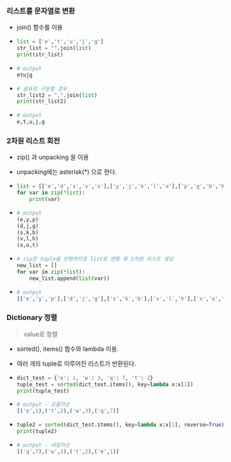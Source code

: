 ### 리스트를 문자열로 변환

- join() 함수를 이용

- ```python
  list = ['e','t','u','j','g']
  str_list = "".join(list)
  print(str_list)
  ```

- ```python
  # output
  etujg
  ```

- ```python
  # 쉼표로 구분할 경우
  str_list2 = ",".join(list)
  print(str_list2)
  ```

- ```python
  # output
  e,t,u,j,g
  ```



### 2차원 리스트 회전

- zip() 과 unpacking 을 이용

- unpacking에는 asterisk(*) 으로 한다.

- ```python
  list = [['e','d','s','v','x'],['y','j','k','l','o'],['p','g','b','h','t']]
  for var in zip(*list):
      print(var)
  ```

- ```python
  # output
  (e,y,p)
  (d,j,g)
  (s,k,b)
  (v,l,h)
  (x,o,t)
  ```

- ```python
  # zip은 tuple을 반환하므로 list로 변환 후 2차원 리스트 생성
  new_list = []
  for var in zip(*list):
      new_list.append(list(var))
  ```

- ```python
  # output
  [['e','y','p'],['d','j','g'],['s','k','b'],['v','l','h'],['x','o','t']]
  ```



### Dictionary 정렬

> value로 정렬

- sorted(), items() 함수와 lambda 이용.

- 여러 개의 tuple로 이루어진 리스트가 반환된다.

- ```python
  dict_test = {'e': 1, 'w': 3, 'q': 7, 't': 2}
  tuple_test = sorted(dict_test.items(), key=lambda x:x[1])
  print(tuple_test)
  ```

- ```python
  # output - 오름차순
  [('e',1),('t',2),('w',3),('q',7)]
  ```

- ```python
  tuple2 = sorted(dict_test.items(), key=lambda x:x[1], reverse=True)
  print(tuple2)
  ```

- ```python
  # output - 내림차순
  [('q',7),('w',3),('t',2),('e',1)]
  ```





